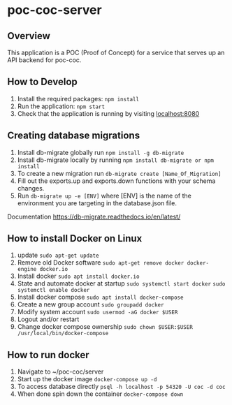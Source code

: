 # poc-coc-server

## Overview

This application is a POC (Proof of Concept) for a service that serves up an API backend for poc-coc.

## How to Develop

1. Install the required packages: `npm install`
2. Run the application: `npm start`
3. Check that the application is running by visiting [localhost:8080](http://localhost:8080)

## Creating database migrations

1. Install db-migrate globally run `npm install -g db-migrate`
2. Install db-migrate locally by running `npm install db-migrate or npm install`
2. To create a new migration run `db-migrate create [Name_Of_Migration]` 
3. Fill out the exports.up and exports.down functions with your schema changes.
4. Run `db-migrate up -e [ENV]` where [ENV] is the name of the environment you are targeting in the database.json file.

Documentation https://db-migrate.readthedocs.io/en/latest/

## How to install Docker on Linux
1. update `sudo apt-get update`
2. Remove old Docker software `sudo apt-get remove docker docker-engine docker.io`
3. Install docker `sudo apt install docker.io`
4. State and automate docker at startup `sudo systemctl start docker` `sudo systemctl enable docker`
5. Install docker compose `sudo apt install docker-compose`
6. Create a new group account `sudo groupadd docker`
7. Modify system account `sudo usermod -aG docker $USER`
8. Logout and/or restart
9. Change docker compose ownership `sudo chown $USER:$USER /usr/local/bin/docker-compose`

## How to run docker
1. Navigate to ~/poc-coc/server
2. Start up the docker image `docker-compose up -d`
3. To access database directly `psql -h localhost -p 54320 -U coc -d coc`
4. When done spin down the container `docker-compose down`
